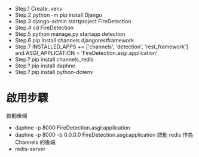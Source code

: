 - Step.1 Create .venv
- Step.2 python -m pip install Django
- Step.3 django-admin startproject FireDetection
- Step.4 cd FireDetection
- Step.5 python manage.py startapp detection
- Step.6 pip install channels djangorestframework
- Step.7 INSTALLED_APPS += ['channels', 'detection', 'rest_framework'] and ASGI_APPLICATION = 'FireDetection.asgi.application'
- Step.? pip install channels_redis
- Step.? pip install daphne
- Step.? pip install python-dotenv

# 啟用步驟

啟動後端
- daphne -p 8000 FireDetection.asgi:application
- daphne -p 8000 -b 0.0.0.0 FireDetection.asgi:application
啟動 redis 作為 Channels 的後端
- redis-server

